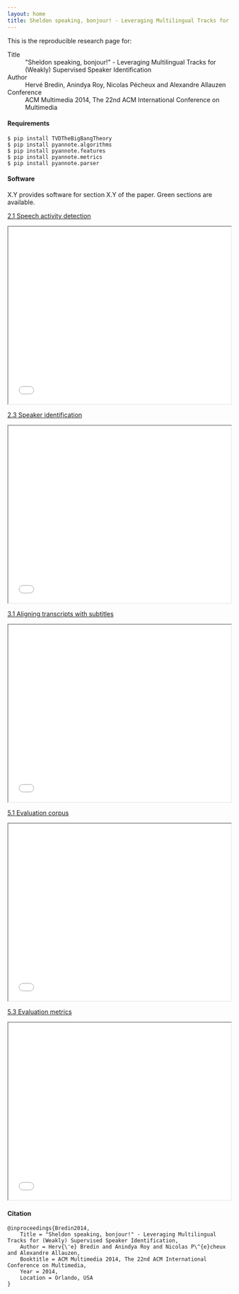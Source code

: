 ```yaml
---
layout: home
title: Sheldon speaking, bonjour! - Leveraging Multilingual Tracks for (Weakly) Supervised Speaker Identification
---
```


<p class="lead">This is the reproducible research page for:</p>

<dl class="dl-horizontal">
  <dt>Title</dt>
  <dd>"Sheldon speaking, bonjour!" - Leveraging Multilingual Tracks for (Weakly) Supervised Speaker Identification</dd>
  <dt>Author</dt>
  <dd>Hervé Bredin, Anindya Roy, Nicolas Pécheux and Alexandre Allauzen</dd>
  <dt>Conference</dt>
  <dd>ACM Multimedia 2014, The 22nd ACM International Conference on Multimedia</dd>
</dl>

<h4>Requirements</h4>


```
$ pip install TVDTheBigBangTheory
$ pip install pyannote.algorithms
$ pip install pyannote.features
$ pip install pyannote.metrics
$ pip install pyannote.parser
```

<h4>Software</h4>

<p>
<span class="label label-default">X.Y</span> provides software for section <span class="label label-default">X.Y</span> of the paper.
<span class="label label-success">Green</span> sections are available.
<!-- <span class="label label-warning">Orange</span> ones are in preparation. -->
</p>

<div class="panel-group" id="accordion">

  <div class="panel panel-success">
    <div class="panel-heading">
      <p class="panel-title">
         <a data-toggle="collapse" data-parent="#accordion" href="#speechActivityDetection">
          <span class="label label-success">2.1</span> Speech activity detection
        </a>
      </p>
    </div>
    <div id="speechActivityDetection" class="panel-collapse collapse">
        <div class="panel-body">
        <iframe src="21.html" width="100%" height="400"></iframe>
        </div>
    </div>
  </div>

<!--   <div class="panel panel-success">
    <div class="panel-heading">
      <p class="panel-title">
        <a data-toggle="collapse" data-parent="#accordion" href="#speechTurnSegmentation">
          <span class="label label-success">2.2</span> Speech turn segmentation
        </a>
      </p>
    </div>
    <div id="speechTurnSegmentation" class="panel-collapse collapse">
        <div class="panel-body">
        <iframe src="22.html" width="100%" height="400"></iframe>
        </div>
    </div>
  </div>
 -->

  <div class="panel panel-success">
    <div class="panel-heading">
      <p class="panel-title">
        <a data-toggle="collapse" data-parent="#accordion" href="#speakerIdentification">
          <span class="label label-success">2.3</span> Speaker identification
        </a>
      </p>
    </div>
    <div id="speakerIdentification" class="panel-collapse collapse">
        <div class="panel-body">
        <iframe src="23.html" width="100%" height="400"></iframe>
        </div>
    </div>
  </div>
  
  <div class="panel panel-success">
    <div class="panel-heading">
      <p class="panel-title">
        <a data-toggle="collapse" data-parent="#accordion" href="#aligningTranscriptsWithSubtitles">
          <span class="label label-success">3.1</span> Aligning transcripts with subtitles
        </a>
      </p>
    </div>
    <div id="aligningTranscriptsWithSubtitles" class="panel-collapse collapse">
      <div class="panel-body">
        <iframe src="31.html" width="100%" height="400"></iframe>
      </div>
    </div>
  </div>

<!--   <div class="panel panel-warning">
    <div class="panel-heading">
      <p class="panel-title">
        <a data-toggle="collapse" data-parent="#accordion" href="#bilingualIdentification">
         <span class="label label-warning">4.1</span> Bilingual fusion
        </a>
      </p>
    </div>
    <div id="bilingualIdentification" class="panel-collapse collapse">
      <div class="panel-body">
        <span class="label label-warning">in preparation</span>
      </div>
    </div>
  </div>
 -->
  <div class="panel panel-success">
    <div class="panel-heading">
      <p class="panel-title">
        <a data-toggle="collapse" data-parent="#accordion" href="#evaluation">
          <span class="label label-success">5.1</span> Evaluation corpus
        </a>
      </p>
    </div>
    <div id="evaluation" class="panel-collapse collapse">
      <div class="panel-body">
        <iframe src="51.html" width="100%" height="400"></iframe>
      </div>
    </div>
  </div>


  <div class="panel panel-success">
    <div class="panel-heading">
      <p class="panel-title">
        <a data-toggle="collapse" data-parent="#accordion" href="#evaluationMetrics">
          <span class="label label-success">5.3</span> Evaluation metrics
        </a>
      </p>
    </div>
    <div id="evaluationMetrics" class="panel-collapse collapse">
      <div class="panel-body">
        <iframe src="53.html" width="100%" height="400"></iframe>
      </div>
    </div>
  </div>
</div>

<h4>Citation</h4>

```
@inproceedings{Bredin2014,
    Title = "Sheldon speaking, bonjour!" - Leveraging Multilingual Tracks for (Weakly) Supervised Speaker Identification,
    Author = Herv{\'e} Bredin and Anindya Roy and Nicolas P\^{e}cheux and Alexandre Allauzen,
    Booktitle = ACM Multimedia 2014, The 22nd ACM International Conference on Multimedia,
    Year = 2014,
    Location = Orlando, USA
}
```

</div>

